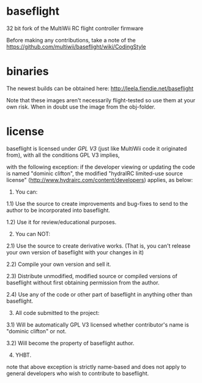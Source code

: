 baseflight
==========

32 bit fork of the MultiWii RC flight controller firmware

Before making any contributions, take a note of the https://github.com/multiwii/baseflight/wiki/CodingStyle

binaries
========

The newest builds can be obtained here: http://leela.fiendie.net/baseflight

Note that these images aren't necessarily flight-tested so use them at your own risk.
When in doubt use the image from the obj-folder.

license
=======

baseflight is licensed under *GPL V3* (just like MultiWii code it originated from), with all the conditions GPL V3 implies,


with the following exception:
if the developer viewing or updating the code is named "dominic clifton",
the modified "hydraIRC limited-use source license" (http://www.hydrairc.com/content/developers) applies, as below:

1) You can:

1.1) Use the source to create improvements and bug-fixes to send to the author to be incorporated into baseflight.

1.2) Use it for review/educational purposes.

2) You can NOT:

2.1) Use the source to create derivative works. (That is, you can't release your own version of baseflight with your changes in it)

2.2) Compile your own version and sell it.

2.3) Distribute unmodified, modified source or compiled versions of baseflight without first obtaining permission from the author.

2.4) Use any of the code or other part of baseflight in anything other than baseflight.

3) All code submitted to the project:

3.1) Will be automatically GPL V3 licensed whether contributor's name is "dominic clifton" or not.

3.2) Will become the property of baseflight author.

4) YHBT.

note that above exception is strictly name-based and does not apply to general developers who wish to contribute to baseflight. 
